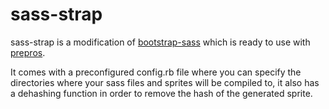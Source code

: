sass-strap
================

sass-strap is a modification of [bootstrap-sass](https://github.com/twbs/bootstrap-sass) which is ready to use with [prepros](http://alphapixels.com/prepros).

It comes with a preconfigured config.rb file where you can specify the directories where your sass files and sprites will be compiled to, it also has a dehashing function in order to remove the hash of the generated sprite.

